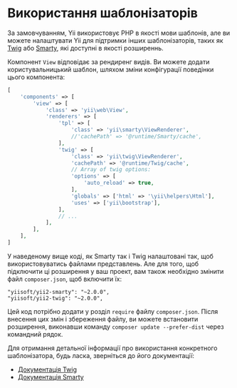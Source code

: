 Використання шаблонізаторів
===========================

За замовчуванням, Yii використовує PHP в якості мови шаблонів, але ви можете налаштувати Yii для підтримки інших шаблонізаторів,
таких як [Twig](https://twig.symfony.com/) або [Smarty](https://www.smarty.net/), які доступні в якості розширеннь.

Компонент `View` відповідає за рендиренг видів. Ви можете додати користувальницький шаблон, шляхом зміни конфігурації поведінки
цього компонента:

```php
[
    'components' => [
        'view' => [
            'class' => 'yii\web\View',
            'renderers' => [
                'tpl' => [
                    'class' => 'yii\smarty\ViewRenderer',
                    //'cachePath' => '@runtime/Smarty/cache',
                ],
                'twig' => [
                    'class' => 'yii\twig\ViewRenderer',
                    'cachePath' => '@runtime/Twig/cache',
                    // Array of twig options:
                    'options' => [
                        'auto_reload' => true,
                    ],
                    'globals' => ['html' => '\yii\helpers\Html'],
                    'uses' => ['yii\bootstrap'],
                ],
                // ...
            ],
        ],
    ],
]
```

У наведеному вище коді, як Smarty так і Twig налаштовані так, щоб використовуватись файлами представлень.
Але для того, щоб підключити ці розширення у ваш проект, вам також необхідно змінити файл `composer.json`, щоб включити їх:

```
"yiisoft/yii2-smarty": "~2.0.0",
"yiisoft/yii2-twig": "~2.0.0",
```

Цей код потрібно додати у розділ `require` файлу `composer.json`. Після внесення цих змін і збереження файлу,
ви можете встановити розширення, виконавши команду `composer update --prefer-dist` через командний рядок.

Для отримання детальної інформації про використання конкретного шаблонізатора, будь ласка, зверніться до його документації:

- [Документація Twig](https://github.com/yiisoft/yii2-twig/tree/master/docs/guide)
- [Документація Smarty](https://github.com/yiisoft/yii2-smarty/tree/master/docs/guide)
